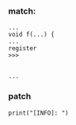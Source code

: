 

### match:
```
...
void f(...) {
...
register
>>>


...
```

### patch

```
print("[INFO]: ")
```


